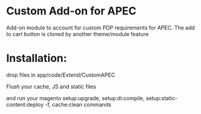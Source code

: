 # Custom Add-on for APEC
Add-on module to account for custom PDP requirements for APEC. The add to cart button is cloned by another theme/module feature

# Installation:
drop files in app/code/Extend/CustomAPEC

Flush your cache, JS and static files

and run your magento setup:upgrade, setup:di:compile, setup:static-content:deploy -f, cache:clean commands
